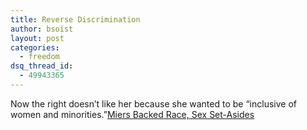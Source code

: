 ```yaml
---
title: Reverse Discrimination
author: bsoist
layout: post
categories:
  - freedom
dsq_thread_id:
  - 49943365
---
```

Now the right doesn&#8217;t like her because she wanted to be &#8220;inclusive of women and minorities.&#8221;[Miers Backed Race, Sex Set-Asides][1]

 [1]: http://www.washingtonpost.com/wp-dyn/content/article/2005/10/21/AR2005102102139.html
